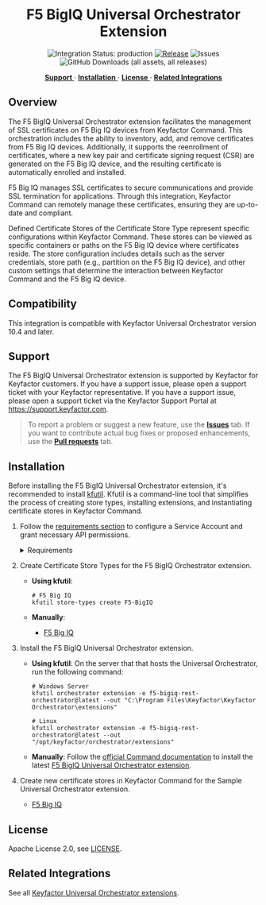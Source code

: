 <h1 align="center" style="border-bottom: none">
    F5 BigIQ Universal Orchestrator Extension
</h1>

<p align="center">
  <!-- Badges -->
<img src="https://img.shields.io/badge/integration_status-production-3D1973?style=flat-square" alt="Integration Status: production" />
<a href="https://github.com/Keyfactor/f5-bigiq-rest-orchestrator/releases"><img src="https://img.shields.io/github/v/release/Keyfactor/f5-bigiq-rest-orchestrator?style=flat-square" alt="Release" /></a>
<img src="https://img.shields.io/github/issues/Keyfactor/f5-bigiq-rest-orchestrator?style=flat-square" alt="Issues" />
<img src="https://img.shields.io/github/downloads/Keyfactor/f5-bigiq-rest-orchestrator/total?style=flat-square&label=downloads&color=28B905" alt="GitHub Downloads (all assets, all releases)" />
</p>

<p align="center">
  <!-- TOC -->
  <a href="#support">
    <b>Support</b>
  </a>
  ·
  <a href="#installation">
    <b>Installation</b>
  </a>
  ·
  <a href="#license">
    <b>License</b>
  </a>
  ·
  <a href="https://github.com/orgs/Keyfactor/repositories?q=orchestrator">
    <b>Related Integrations</b>
  </a>
</p>


## Overview

The F5 BigIQ Universal Orchestrator extension facilitates the management of SSL certificates on F5 Big IQ devices from Keyfactor Command. This orchestration includes the ability to inventory, add, and remove certificates from F5 Big IQ devices. Additionally, it supports the reenrollment of certificates, where a new key pair and certificate signing request (CSR) are generated on the F5 Big IQ device, and the resulting certificate is automatically enrolled and installed.

F5 Big IQ manages SSL certificates to secure communications and provide SSL termination for applications. Through this integration, Keyfactor Command can remotely manage these certificates, ensuring they are up-to-date and compliant.

Defined Certificate Stores of the Certificate Store Type represent specific configurations within Keyfactor Command. These stores can be viewed as specific containers or paths on the F5 Big IQ device where certificates reside. The store configuration includes details such as the server credentials, store path (e.g., partition on the F5 Big IQ device), and other custom settings that determine the interaction between Keyfactor Command and the F5 Big IQ device.

## Compatibility

This integration is compatible with Keyfactor Universal Orchestrator version 10.4 and later.

## Support
The F5 BigIQ Universal Orchestrator extension is supported by Keyfactor for Keyfactor customers. If you have a support issue, please open a support ticket with your Keyfactor representative. If you have a support issue, please open a support ticket via the Keyfactor Support Portal at https://support.keyfactor.com. 
 
> To report a problem or suggest a new feature, use the **[Issues](../../issues)** tab. If you want to contribute actual bug fixes or proposed enhancements, use the **[Pull requests](../../pulls)** tab.

## Installation
Before installing the F5 BigIQ Universal Orchestrator extension, it's recommended to install [kfutil](https://github.com/Keyfactor/kfutil). Kfutil is a command-line tool that simplifies the process of creating store types, installing extensions, and instantiating certificate stores in Keyfactor Command.


1. Follow the [requirements section](docs/f5-bigiq.md#requirements) to configure a Service Account and grant necessary API permissions.

    <details><summary>Requirements</summary>

    ### F5 Big IQ Prerequisites

    When creating a Keyfactor Command Certificate Store, you will be asked to enter server credentials.  These credentials will serve two purposes:
    1. They will be used to authenticate to the F5 Big IQ instance when accessing API endpoints.  Please make sure these credentials have Admin authority on F5 Big IQ.
    2. When Inventorying and Adding/Replacing certificates it will be necessary for certificate files to be transferred to and from the F5 device. The F5 Big IQ Orchestrator Extension uses SCP (Secure Copy Protocol) to perform these functions. Please make sure your F5 Big IQ device is set up to allow SCP to transfer files *to* /var/config/rest/downloads (a reserved F5 Big IQ folder used for file transfers) and *from* /var/config/rest/fileobject (the certificate file location path) and all subfolders. Other configuration tasks may be necessary in your environment to enable this feature.



    </details>

2. Create Certificate Store Types for the F5 BigIQ Orchestrator extension. 

    * **Using kfutil**:

        ```shell
        # F5 Big IQ
        kfutil store-types create F5-BigIQ
        ```

    * **Manually**:
        * [F5 Big IQ](docs/f5-bigiq.md#certificate-store-type-configuration)

3. Install the F5 BigIQ Universal Orchestrator extension.
    
    * **Using kfutil**: On the server that that hosts the Universal Orchestrator, run the following command:

        ```shell
        # Windows Server
        kfutil orchestrator extension -e f5-bigiq-rest-orchestrator@latest --out "C:\Program Files\Keyfactor\Keyfactor Orchestrator\extensions"

        # Linux
        kfutil orchestrator extension -e f5-bigiq-rest-orchestrator@latest --out "/opt/keyfactor/orchestrator/extensions"
        ```

    * **Manually**: Follow the [official Command documentation](https://software.keyfactor.com/Core-OnPrem/Current/Content/InstallingAgents/NetCoreOrchestrator/CustomExtensions.htm?Highlight=extensions) to install the latest [F5 BigIQ Universal Orchestrator extension](https://github.com/Keyfactor/f5-bigiq-rest-orchestrator/releases/latest).

4. Create new certificate stores in Keyfactor Command for the Sample Universal Orchestrator extension.

    * [F5 Big IQ](docs/f5-bigiq.md#certificate-store-configuration)



## License

Apache License 2.0, see [LICENSE](LICENSE).

## Related Integrations

See all [Keyfactor Universal Orchestrator extensions](https://github.com/orgs/Keyfactor/repositories?q=orchestrator).